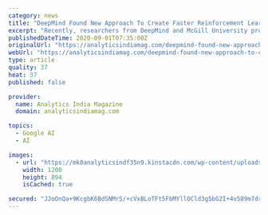 ```yaml
---
category: news
title: "DeepMind Found New Approach To Create Faster Reinforcement Learning Models"
excerpt: "Recently, researchers from DeepMind and McGill University proposed new approaches to speed up the solution of complex reinforcement learning problems. They mainly introduced a divide and conquer approach to reinforcement learning (RL), which is combined ..."
publishedDateTime: 2020-09-01T07:35:00Z
originalUrl: "https://analyticsindiamag.com/deepmind-found-new-approach-to-create-faster-reinforcement-learning-models/"
webUrl: "https://analyticsindiamag.com/deepmind-found-new-approach-to-create-faster-reinforcement-learning-models/"
type: article
quality: 37
heat: 37
published: false

provider:
  name: Analytics India Magazine
  domain: analyticsindiamag.com

topics:
  - Google AI
  - AI

images:
  - url: "https://mk0analyticsindf35n9.kinstacdn.com/wp-content/uploads/2020/08/aim_dprl-compressed.jpg"
    width: 1200
    height: 894
    isCached: true

secured: "JJoOnQa+9KcgbK6BdSNMrS/+cVxBLoTFt5FbMYllOCld3g5bG2I+4v589m7drs3PhWzvhELwPuVFrCyKdOBze8KRKvVDnlQeJrZNDaJ45UmhCgWFf3fJDzzilpoN2xtC2242Gt2GysoJJ5SElUTRnYPuTdvl0nN1wOMLNmpOxgratfjnvhZHWrKuLP24hymgcingLKvBGvHCtY4CDLErsrynmnMexGiM/Wb4d2lU4a5nWVmMQKYvTFTZxrs2DCNQ9OzuBk9mkN1GU5tWhXjnQdPpLbv5WgDCJhLRW7YrGfdZvuAct4hslSYWPqOjgQ5GGMLXm8N++RIqXVP0cMcMOvthzkqiAPZQyjs9rAgtZXY=;XhrY0EVzbiSPFEztUGCRDg=="
---
```



